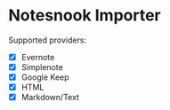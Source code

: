 # Notesnook Importer

Supported providers:

- [x] Evernote
- [x] Simplenote
- [x] Google Keep
- [x] HTML
- [x] Markdown/Text
